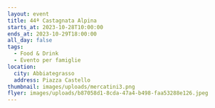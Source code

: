 ```yaml
---
layout: event
title: 44ª Castagnata Alpina
starts_at: 2023-10-28T10:00:00
ends_at: 2023-10-29T18:00:00
all_day: false
tags:
  - Food & Drink
  - Evento per famiglie
location:
  city: Abbiategrasso
  address: Piazza Castello
thumbnail: images/uploads/mercatini3.png
flyer: images/uploads/b87058d1-8cda-47a4-b498-faa53288e126.jpeg
---
```

